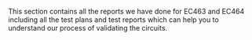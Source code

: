 This section contains all the reports we have done for EC463 and EC464 including all the test plans and test reports which can help you to understand our process of validating the circuits. 
